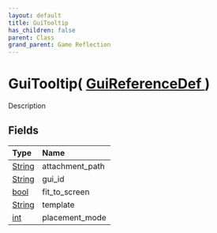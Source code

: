 ```yaml
---
layout: default
title: GuiTooltip
has_children: false
parent: Class
grand_parent: Game Reflection
---
```

# GuiTooltip( [ GuiReferenceDef ](/docs/game-reflection/classes/gui_reference_def) )
Description 

## Fields

| Type | Name |
|:-------------|:--------------|
| [String](/docs/game-reflection/components/string) | attachment_path |
| [String](/docs/game-reflection/components/string) | gui_id |
| [bool](/docs/game-reflection/components/bool) | fit_to_screen |
| [String](/docs/game-reflection/components/string) | template |
| [int](/docs/game-reflection/enums/int) | placement_mode |

